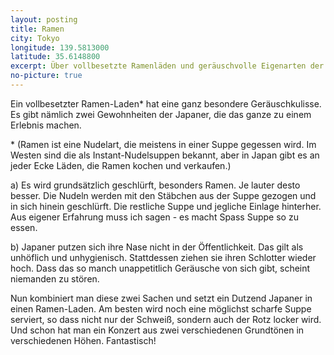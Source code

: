 ```yaml
---
layout: posting
title: Ramen
city: Tokyo
longitude: 139.5813000
latitude: 35.6148800
excerpt: Über vollbesetzte Ramenläden und geräuschvolle Eigenarten der Japaner, wenn es um Essen und Erkältungen geht.
no-picture: true
---
```


Ein vollbesetzter Ramen-Laden\* hat eine ganz besondere Geräuschkulisse. Es gibt nämlich zwei Gewohnheiten der Japaner, die das ganze zu einem Erlebnis machen.

\* (Ramen ist eine Nudelart, die meistens in einer Suppe gegessen wird. Im Westen sind die als Instant-Nudelsuppen bekannt, aber in Japan gibt es an jeder Ecke Läden, die Ramen kochen und verkaufen.)

a) Es wird grundsätzlich geschlürft, besonders Ramen. Je lauter desto besser. Die Nudeln werden mit den Stäbchen aus der Suppe gezogen und in sich hinein geschlürft. Die restliche Suppe und jegliche Einlage hinterher. Aus eigener Erfahrung muss ich sagen - es macht Spass Suppe so zu essen.

b) Japaner putzen sich ihre Nase nicht in der Öffentlichkeit. Das gilt als unhöflich und unhygienisch. Stattdessen ziehen sie ihren Schlotter wieder hoch. Dass das so manch unappetitlich Geräusche von sich gibt, scheint niemanden zu stören.

Nun kombiniert man diese zwei Sachen und setzt ein Dutzend Japaner in einen Ramen-Laden. Am besten wird noch eine möglichst scharfe Suppe serviert, so dass nicht nur der Schweiß, sondern auch der Rotz locker wird. Und schon hat man ein Konzert aus zwei verschiedenen Grundtönen in verschiedenen Höhen. Fantastisch!

